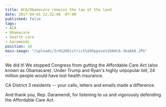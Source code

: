 ```yaml
---
title: ACA/Obamacare remains the law of the land
date: 2017-04-01 22:32:00 -07:00
published: false
tags:
- ACA
- Obamacare
- health care
- Garamendi
position: 18
main-image: "/uploads/3rd%20District%20Oppose%20AHCA-36a848.JPG"
---
```


We did it! We stopped Congress from gutting the Affordable Care Act (also known as Obamacare). Under Trump and Ryan's highly unpopular bill, 24 million people would have lost health insurance.   

CA District 3 residents -- your calls, letters and emails made a difference. 

And thank you, Rep. Garamendi, for listening to us and vigorously defending the Affordable Care Act. 
